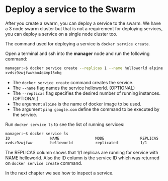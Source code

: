 # Deploy a service to the Swarm

After you create a swarm, you can deploy a service to the swarm. We have a 3 node swarm cluster but that is not a requirement for deploying services, you can deploy a service on a single node cluster too.

The command used for deploying a service is `docker service create`.

Open a terminal and ssh into the **manager** node and run the following command:

```bash
manager:~$ docker service create --replicas 1 --name helloworld alpine ping google.com
xvdsz9zwjfwwkbu4e4mp15xbg
```
- The `docker service create` command creates the service.
- The `--name` flag names the service helloworld. (OPTIONAL)
- The `--replicas` flag specifies the desired number of running instances. (OPTIONAL)
- The argument `alpine` is the name of docker image to be used.
- The argument `ping google.com` define the command to be executed by the service.

Run `docker service ls` to see the list of running services:

```bash
manager:~$ docker service ls
ID                  NAME                MODE                REPLICAS            IMAGE
xvdsz9zwjfww        helloworld          replicated          1/1                 alpine:latest
```

The REPLICAS column shows that 1/1 replicas are running for service with NAME helloworld. Also the ID column is the service ID which was returned on `docker service create` command.

In the next chapter we see how to inspect a service.
